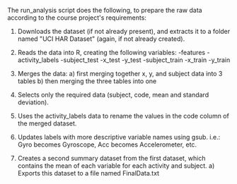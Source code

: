 The run_analysis script does the following, to prepare the raw data according to the course project's requirements:

1) Downloads the dataset (if not already present), and extracts it to a folder named "UCI HAR Dataset" (again, if not already created).

2) Reads the data into R, creating the following variables:
	-features
	-activity_labels
	-subject_test
	-x_test
	-y_test
	-subject_train
	-x_train
	-y_train

3) Merges the data:
	a) first merging together x, y, and subject data into 3 tables
	b) then merging the three tables into one

4) Selects only the required data (subject, code, mean and standard deviation).

5) Uses the activity_labels data to rename the values in the code column of the merged dataset.

6) Updates labels with more descriptive variable names using gsub.
	i.e.: Gyro becomes Gyroscope, Acc becomes Accelerometer, etc.
	
7) Creates a second summary dataset from the first dataset, which contains the mean of each variable for each activity and subject.
	a) Exports this dataset to a file named FinalData.txt
